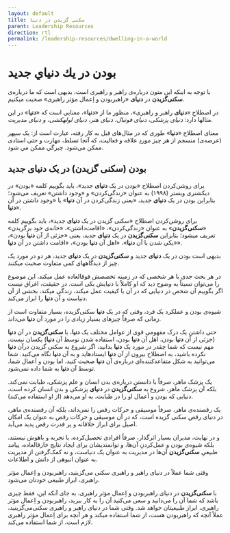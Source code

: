 ```yaml
---
layout: default
title: سکنی گزیدن در دنیا
parent: Leadership Resources
direction: rtl
permalink: /leadership-resources/dwelling-in-a-world
---
```


# بودن در يك دنياي جديد
با توجه به اینکه این متون درباره‌ی راهبر و راهبری است، بدیهی است که ما درباره‌ی **سکنی‌گزیدن** در **دنیای** «راهبربودن و اِعمال مؤثر راهبری» صحبت می‏کنیم.

در اصطلاحِ «**دنیای** راهبر و راهبری»، منظور ما از «**دنیا**»، معنایی است که «**دنیا**» در این مثال‏ها دارد: *دنیای پزشکی، دنیای فوتبال، دنیای هنر، دنیای لوله‏کشی، و دنیای مدیریت.*

معنای اصطلاح «**دنیا**» طوری که در مثال‌‏های قبل به کار رفته، عبارت است از: یک سپهر (عرصه‌ی) منسجم از هر چیز موردِ علاقه و فعالیت، که آنجا تسلط، مهارت و حتی استادی ممکن می‌شود.
چيرگي ممكن مي شود.


## بودن (سکنی گزیدن) در یک دنیای جدید
برای روشن‌کردن اصطلاح «بودن در یک **دنیای** جدید»، باید بگوییم کلمه «بودن» در دیکشنری وبستر (۱۹۹۸) به‌ عنوان «زندگی‌کردن» و «وجود داشتن» تعریف می‌‏شود؛ بنابراین بودن در یک **دنیای** جدید، «یعنی زندگی‌کردن در آن **دنیا**» یا «وجود داشتن در آن **دنیا**».

برای روشن‌کردن اصطلاح «سکنی گزیدن در یک **دنیای** جدید»، باید بگوییم کلمه «**سکنی‌گزیدن**» به‌ عنوان «زندگی‌کردن»، «اقامت‌داشتن»، «خانه‌ی خود برگزیدن» تعریف می‏شود؛ بنابراین **سکنی‌گزیدن** در یک **دنیای** جدید، یعنی «جزئی از آن **دنیا** بودن»، «یکی شدن با آن **دنیا**»، «اهل آن **دنیا** بودن»، «اقامت داشتن در آن **دنیا**».

بدیهی است بودن در یک **دنیای** جدید و **سکنی‌گزیدن** در یک **دنیای** جدید، هر دو در مورد یک چیز از دیدگاه‏های کمی متفاوت صحبت می‏کنند.

در هر بحث جدی با هر شخصی که در زمینه تخصصش فوق‏العاده عمل می‏کند، این موضوع را می‌‏توان نسبتاً به وضوح دید که او کاملاً با دنیایش یکی است. در حقیقت، اغراق نیست اگر بگوییم آن شخص در دنیایی که در آن با کیفیت عمل می‏کند، زندگی می‏کند، بخشی از آن دنیاست و آن **دنیا** را  ابراز می‌‏کند.

شیوه‌ی بودن و عملکرد یک فرد، وقتی که در یک **دنیا** سکنی‌گزیده، بسیار متفاوت است از زمانی که صرفاً چیزهای بسیار زیادی را در مورد آن **دنیا** می‏‌داند.

حتی داشتن یک درک مفهومی قوی از عوامل مختلف یک **دنیا**، با **سکنی‌گزیدن** در آن **دنیا** (جزئی از آن **دنیا** بودن، اهل آن **دنیا** بودن، استفاده شدن توسط آن **دنیا**) یکسان نیست. مهم نیست که شما چقدر در مورد یک **دنیا** بدانید، اگر شروع به سکنی گزیدن درآن **دنیا** نکرده باشید، به اصطلاح بیرون از آن **دنیا** ایستاده‏اید و به آن **دنیا** نگاه می‏‌کنید. شما می‌‏توانید به شکل متقاعدکننده‏‌ای درباره‌ی آن **دنیا** صحبت کنید، اما بودن و اَعمال شما، توسط آن **دنیا** به شما داده نمی‏‌شود.

یک پزشک ماهر، صرفاً با دانستن درباره‌ی بدن انسان و علم پزشکی، طبابت نمی‏‌کند. بلکه آن پزشک ماهر، شروع به **سکنی‌گزیدن** در **دنیای** پزشکی و بدن انسان کرده است، دنیایی که بودن و اَعمال او را در طبابت، به او می‏‌دهد (از او استفاده می‏‌کند).

یک رقصنده‌ی ماهر، صرفاً موسیقی و حرکات رقص را نمی‌‏داند، بلکه آن رقصنده‌ی ماهر، در دنیای رقص سکنی گزیده است، که در آن موسیقی و حرکات رقص به‌ عنوان یک امکان اصیل برای ابراز خلاقانه و پر قدرت رقص پدید می‌آید. 

و در نهایت، مدیران بسیار اثرگذار، صرفاً افرادی تحصیل‌کرده، با تجربه و باهوش نیستند، بلکه شیوه‌ی بودن و عمل‌کردنِ آن‌ها، و توانمندی‏شان برای ایجاد نتایج خارق‏العاده، پیامد طبیعیِ **سکنی‌گزیدن**ِ آن‌ها در مدیریت به‌ عنوان یک دنیاست، و نه کمک‌گرفتن از مدیریت به‌ عنوان انبوهی از دانش و اطلاعات.

وقتی شما عملاً در دنیای راهبر و راهبری سکنی می‌گزینید، راهبربودن و اِعمال مؤثر راهبری، ابراز طبیعی خودتان می‌‏شود.
 
با **سکنی‌گزیدن** در دنیای راهبربودن و اِعمال مؤثر راهبری، به جای آنکه این، فقط چیزی باشد که شما آن را می‏‌دانید و سعی می‌‏کنید آن را به کار ببرید، راهبربودن و اِعمال مؤثر راهبری، ابراز طبیعی‏تان خواهد شد. وقتی شما در دنیای راهبر و راهبری سکنی‌می‌گزینید، عملاً آنچه که راهبربودن هست، از شما استفاده می‏کند و هر آنچه برای اِعمال مؤثر راهبری لازم است، از شما استفاده می‏‌کند.
